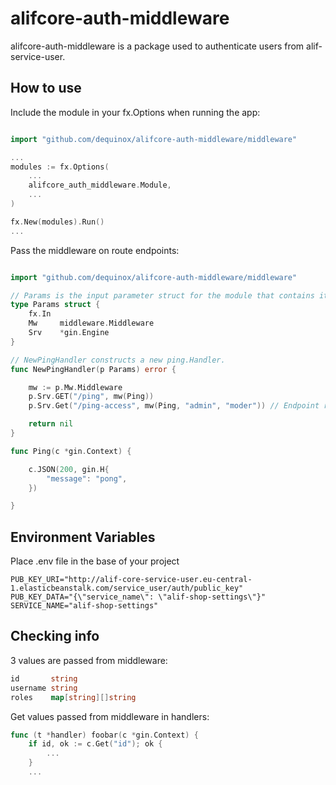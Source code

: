 # alifcore-auth-middleware

alifcore-auth-middleware is a package used to authenticate users from alif-service-user.

## How to use
Include the module in your fx.Options when running the app:
```go

import "github.com/dequinox/alifcore-auth-middleware/middleware"

...
modules := fx.Options(
	...
	alifcore_auth_middleware.Module,
	...
)

fx.New(modules).Run()
...
```

Pass the middleware on route endpoints:
```go

import "github.com/dequinox/alifcore-auth-middleware/middleware"

// Params is the input parameter struct for the module that contains its dependencies
type Params struct {
    fx.In
    Mw     middleware.Middleware
    Srv    *gin.Engine
}

// NewPingHandler constructs a new ping.Handler.
func NewPingHandler(p Params) error {

    mw := p.Mw.Middleware
    p.Srv.GET("/ping", mw(Ping))
    p.Srv.Get("/ping-access", mw(Ping, "admin", "moder")) // Endpoint requiring admin and moder access

    return nil
}

func Ping(c *gin.Context) {

    c.JSON(200, gin.H{
        "message": "pong",
    })

}
```

## Environment Variables
Place .env file in the base of your project
```dotenv
PUB_KEY_URI="http://alif-core-service-user.eu-central-1.elasticbeanstalk.com/service_user/auth/public_key"
PUB_KEY_DATA="{\"service_name\": \"alif-shop-settings\"}"
SERVICE_NAME="alif-shop-settings"
```

## Checking info
3 values are passed from middleware:
```go
id       string
username string
roles    map[string][]string
```
Get values passed from middleware in handlers:
```go
func (t *handler) foobar(c *gin.Context) {
    if id, ok := c.Get("id"); ok {
        ...
    }
    ...
```